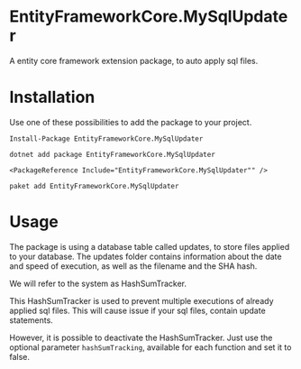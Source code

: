 # EntityFrameworkCore.MySqlUpdater
A entity core framework extension package, to auto apply sql files.


# Installation

Use one of these possibilities to add the package to your project.  

```Install-Package EntityFrameworkCore.MySqlUpdater```

```dotnet add package EntityFrameworkCore.MySqlUpdater```

```<PackageReference Include="EntityFrameworkCore.MySqlUpdater"" />```

```paket add EntityFrameworkCore.MySqlUpdater```



# Usage

The package is using a database table called updates, to store files applied to your database.
The updates folder contains information about the date and speed of execution, as well as the filename and the SHA hash.

We will refer to the system as HashSumTracker.

This HashSumTracker is used to prevent multiple executions of already applied sql files. This will cause issue if your sql files, contain update statements.

However, it is possible to deactivate the HashSumTracker. Just use the optional parameter ```hashSumTracking```, available for each function and set it to false.